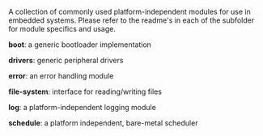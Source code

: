 A collection of commonly used platform-independent modules for use in embedded systems.  Please refer to the readme's in each of the subfolder for module specifics and usage.

**boot**: a generic bootloader implementation

**drivers**: generic peripheral drivers

**error**: an error handling module

**file-system**: interface for reading/writing files

**log**: a platform-independent logging module

**schedule**: a platform independent, bare-metal scheduler